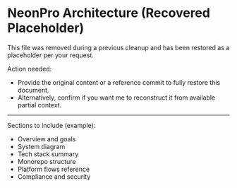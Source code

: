 # NeonPro Architecture (Recovered Placeholder)

This file was removed during a previous cleanup and has been restored as a placeholder per your request.

Action needed:
- Provide the original content or a reference commit to fully restore this document.
- Alternatively, confirm if you want me to reconstruct it from available partial context.

---

Sections to include (example):
- Overview and goals
- System diagram
- Tech stack summary
- Monorepo structure
- Platform flows reference
- Compliance and security

